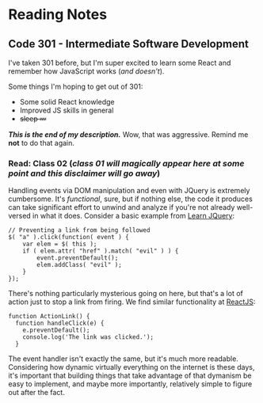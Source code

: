 # Reading Notes

## Code 301 - Intermediate Software Development
I've taken 301 before, but I'm super excited to learn some React and remember how JavaScript works (_and doesn't_).

Some things I'm hoping to get out of 301:
- Some solid React knowledge
- Improved JS skills in general
- ~~sleep :zzz:~~

***This is the end of my description.***
Wow, that was aggressive. Remind me **not** to do that again.

### Read: Class 02 (_class 01 will magically appear here at some point and this disclaimer will go away_)
Handling events via DOM manipulation and even with JQuery is extremely cumbersome. It's _functional_, sure, but if nothing else, the code it produces can take significant effort to unwind and analyze if you're not already well-versed in what it does. Consider a basic example from [Learn JQuery](https://learn.jquery.com/events/inside-event-handling-function/): 

```
// Preventing a link from being followed
$( "a" ).click(function( event ) {
    var elem = $( this );
    if ( elem.attr( "href" ).match( "evil" ) ) {
        event.preventDefault();
        elem.addClass( "evil" );
    }
});
```

There's nothing particularly mysterious going on here, but that's a lot of action just to stop a link from firing. We find similar functionality at [ReactJS](https://reactjs.org/docs/handling-events.html):
```
function ActionLink() {
  function handleClick(e) {
    e.preventDefault();
    console.log('The link was clicked.');
  }
  ```
  
  The event handler isn't exactly the same, but it's much more readable. Considering how dynamic virtually everything on the internet is these days, it's important that building things that take advantage of that dymanism be easy to implement, and maybe more importantly, relatively simple to figure out after the fact. 
